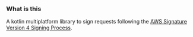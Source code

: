 ### What is this
A kotlin multiplatform library to sign requests following the [AWS Signature Version 4 Signing Process](https://docs.aws.amazon.com/general/latest/gr/signature-version-4.html). 
